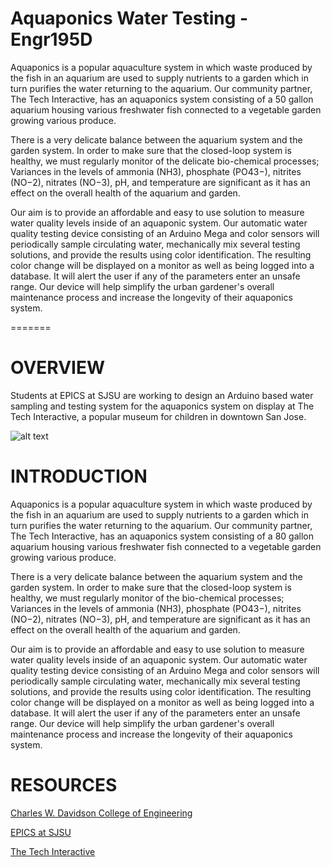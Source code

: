 
# Aquaponics Water Testing - Engr195D

Aquaponics is a popular aquaculture system in which waste produced by the fish in an aquarium are used to supply nutrients to a garden which in turn purifies the water returning to the aquarium. Our community partner, The Tech Interactive, has an aquaponics system consisting of a 50 gallon aquarium housing various freshwater fish connected to a vegetable garden growing various produce.

There is a very delicate balance between the aquarium system and the garden system. In order to make sure that the closed-loop system is healthy, we must regularly monitor of the delicate bio-chemical processes; Variances in the levels of ammonia (NH3), phosphate (PO43−), nitrites (NO−2), nitrates (NO−3), pH, and temperature are significant as it has an effect on the overall health of the aquarium and garden.

Our aim is to provide an affordable and easy to use solution to measure water quality levels inside of an aquaponic system. Our automatic water quality testing device consisting of an Arduino Mega and color sensors will periodically sample circulating water, mechanically mix several testing solutions, and provide the results using color identification. The resulting color change will be displayed on a monitor as well as being logged into a database. It will alert the user if any of the parameters enter an unsafe range. Our device will help simplify the urban gardener's overall maintenance process and increase the longevity of their aquaponics system. 


=======
# OVERVIEW

Students at EPICS at SJSU are working to design an Arduino based water sampling and testing system for the aquaponics system on display at The Tech Interactive, a popular museum for children in downtown San Jose.


![alt text](https://github.com/junoroll/Aquaphonics-Engr195D-/blob/master/design%20pictures/AQUAPONICSNOBACK.png)

# INTRODUCTION
Aquaponics is a popular aquaculture system in which waste produced by the fish in an aquarium are used to supply nutrients to a garden which in turn purifies the water returning to the aquarium. Our community partner, The Tech Interactive, has an aquaponics system consisting of a 80 gallon aquarium housing various freshwater fish connected to a vegetable garden growing various produce.

There is a very delicate balance between the aquarium system and the garden system. In order to make sure that the closed-loop system is healthy, we must regularly monitor of the bio-chemical processes; Variances in the levels of ammonia (NH3), phosphate (PO43−), nitrites (NO−2), nitrates (NO−3), pH, and temperature are significant as it has an effect on the overall health of the aquarium and garden.

Our aim is to provide an affordable and easy to use solution to measure water quality levels inside of an aquaponic system. Our automatic water quality testing device consisting of an Arduino Mega and color sensors will periodically sample circulating water, mechanically mix several testing solutions, and provide the results using color identification. The resulting color change will be displayed on a monitor as well as being logged into a database. It will alert the user if any of the parameters enter an unsafe range. Our device will help simplify the urban gardener's overall maintenance process and increase the longevity of their aquaponics system.

# RESOURCES
[Charles W. Davidson College of Engineering](https://engineering.sjsu.edu/)

[EPICS at SJSU](https://www.sjsu.edu/epics/)

[The Tech Interactive](https://www.thetech.org/)
